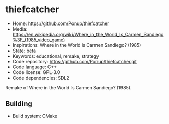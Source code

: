 # thiefcatcher

- Home: https://github.com/Ponup/thiefcatcher
- Media: https://en.wikipedia.org/wiki/Where_in_the_World_Is_Carmen_Sandiego%3F_(1985_video_game)
- Inspirations: Where in the World Is Carmen Sandiego? (1985)
- State: beta
- Keywords: educational, remake, strategy
- Code repository: https://github.com/Ponup/thiefcatcher.git
- Code language: C++
- Code license: GPL-3.0
- Code dependencies: SDL2

Remake of Where in the World Is Carmen Sandiego? (1985).

## Building

- Build system: CMake

